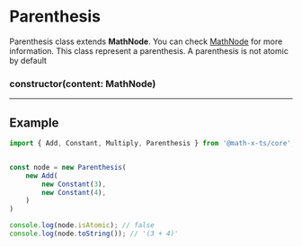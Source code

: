# Parenthesis

Parenthesis class extends **MathNode**. You can check  [MathNode](./mathNode) for more information.
This class represent a parenthesis. A parenthesis is not atomic by default

### constructor(content: MathNode)

---

## Example

```ts
import { Add, Constant, Multiply, Parenthesis } from '@math-x-ts/core';


const node = new Parenthesis(
    new Add(
        new Constant(3),
        new Constant(4),
    )
)

console.log(node.isAtomic); // false
console.log(node.toString()); // '(3 + 4)'
```
